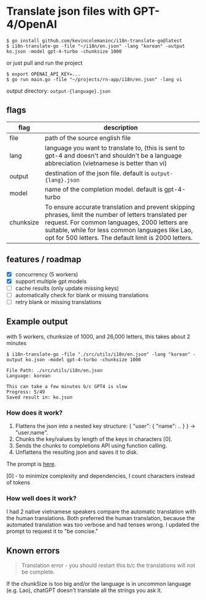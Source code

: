# Translate json files with GPT-4/OpenAI

```
$ go install github.com/kevincolemaninc/i18n-translate-go@latest
$ i18n-translate-go -file "~/i18n/en.json" -lang "korean" -output ko.json -model gpt-4-turbo -chunksize 1000
```

or just pull and run the project

```
$ export OPENAI_API_KEY=...
$ go run main.go -file "~/projects/rn-app/i18n/en.json" -lang vi
```

output directory: `output-{language}.json`

## flags

| flag      | description                                                                                                                                                                                                                                                         |
| --------- | ------------------------------------------------------------------------------------------------------------------------------------------------------------------------------------------------------------------------------------------------------------------- |
| file      | path of the source english file                                                                                                                                                                                                                                     |
| lang      | language you want to translate to, (this is sent to gpt-4 and doesn't and shouldn't be a language abbreciation (vietnamese is better than vi)                                                                                                                       |
| output    | destination of the json file. default is `output-{lang}.json`                                                                                                                                                                                                       |
| model     | name of the completion model. default is gpt-4-turbo                                                                                                                                                                                                                |
| chunksize | To ensure accurate translation and prevent skipping phrases, limit the number of letters translated per request. For common languages, 2000 letters are suitable, while for less common languages like Lao, opt for 500 letters. The default limit is 2000 letters. |

## features / roadmap

- [x] concurrency (5 workers)
- [x] support multiple gpt models
- [ ] cache results (only update missing keys)
- [ ] automatically check for blank or missing translations
- [ ] retry blank or missing translations

## Example output

with 5 workers, chunksize of 1000, and 26,000 letters, this takes about 2 minutes

```
$ i18n-translate-go -file "./src/utils/i18n/en.json" -lang "korean" -output ko.json -model gpt-4-turbo -chunksize 1000

File Path: ./src/utils/i18n/en.json
Language: korean

This can take a few minutes b/c GPT4 is slow
Progress: 5/49
Saved result in: ko.json
```

### How does it work?

1. Flattens the json into a nested key structure: { "user": { "name": .. } } -> "user.name".
2. Chunks the key/values by length of the keys in characters [0].
3. Sends the chunks to completions API using function calling.
4. Unflattens the resulting json and saves it to disk.

The prompt is [here](https://github.com/KevinColemanInc/i18n-translate-go/blob/main/main.go#L151).

[0] - to minimize complexity and dependencies, I count characters instead of tokens

### How well does it work?

I had 2 native vietnamese speakers compare the automatic translation with the human translations. Both preferred the human translation, because the automated translation was too verbose and had tenses wrong. I updated the prompt to request it to "be concise."

## Known errors

> Translation error - you should restart this b/c the translations will not be complete.

If the chunkSize is too big and/or the language is in uncommon language (e.g. Lao), chatGPT doesn't translate all the strings you ask it.
